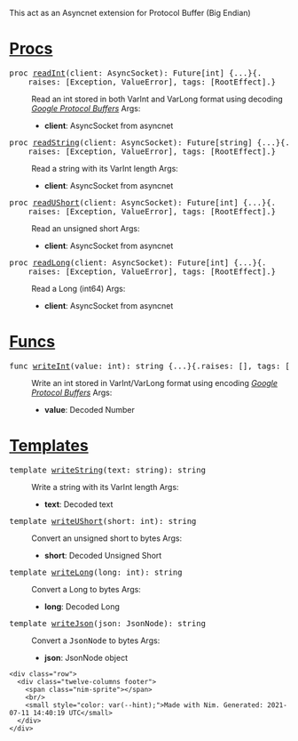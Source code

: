 
<body onload="main()">
<div class="document" id="documentId">
<p class="module-desc">This act as an Asyncnet extension for Protocol Buffer (Big Endian)</p>
<div class="section" id="12">
<h1><a class="toc-backref" href="#12">Procs</a></h1>
<dl class="item">
<a id="readInt,AsyncSocket"></a>
<dt><pre><span class="Keyword">proc</span> <a href="#readInt%2CAsyncSocket"><span class="Identifier">readInt</span></a><span class="Other">(</span><span class="Identifier">client</span><span class="Other">:</span> <span class="Identifier">AsyncSocket</span><span class="Other">)</span><span class="Other">:</span> <span class="Identifier">Future</span><span class="Other">[</span><span class="Identifier">int</span><span class="Other">]</span> <span><span class="Other">{</span><span class="Other pragmadots">...</span><span class="Other">}</span></span><span class="pragmawrap"><span class="Other">{.</span><span class="pragma">
    <span class="Identifier">raises</span><span class="Other">:</span> <span class="Other">[</span><span class="Identifier">Exception</span><span class="Other">,</span> <span class="Identifier">ValueError</span><span class="Other">]</span><span class="Other">,</span> <span class="Identifier">tags</span><span class="Other">:</span> <span class="Other">[</span><span class="Identifier">RootEffect</span><span class="Other">]</span></span><span class="Other">.}</span></span></pre></dt>
<dd>

Read an int stored in both VarInt and VarLong format using decoding <em>[Google Protocol Buffers](http://code.google.com/apis/protocolbuffers/docs/encoding.html)</em> Args:<ul class="simple"><li><strong>client</strong>: AsyncSocket from asyncnet</li>
</ul>


</dd>
<a id="readString,AsyncSocket"></a>
<dt><pre><span class="Keyword">proc</span> <a href="#readString%2CAsyncSocket"><span class="Identifier">readString</span></a><span class="Other">(</span><span class="Identifier">client</span><span class="Other">:</span> <span class="Identifier">AsyncSocket</span><span class="Other">)</span><span class="Other">:</span> <span class="Identifier">Future</span><span class="Other">[</span><span class="Identifier">string</span><span class="Other">]</span> <span><span class="Other">{</span><span class="Other pragmadots">...</span><span class="Other">}</span></span><span class="pragmawrap"><span class="Other">{.</span><span class="pragma">
    <span class="Identifier">raises</span><span class="Other">:</span> <span class="Other">[</span><span class="Identifier">Exception</span><span class="Other">,</span> <span class="Identifier">ValueError</span><span class="Other">]</span><span class="Other">,</span> <span class="Identifier">tags</span><span class="Other">:</span> <span class="Other">[</span><span class="Identifier">RootEffect</span><span class="Other">]</span></span><span class="Other">.}</span></span></pre></dt>
<dd>

Read a string with its VarInt length Args:<ul class="simple"><li><strong>client</strong>: AsyncSocket from asyncnet</li>
</ul>


</dd>
<a id="readUShort,AsyncSocket"></a>
<dt><pre><span class="Keyword">proc</span> <a href="#readUShort%2CAsyncSocket"><span class="Identifier">readUShort</span></a><span class="Other">(</span><span class="Identifier">client</span><span class="Other">:</span> <span class="Identifier">AsyncSocket</span><span class="Other">)</span><span class="Other">:</span> <span class="Identifier">Future</span><span class="Other">[</span><span class="Identifier">int</span><span class="Other">]</span> <span><span class="Other">{</span><span class="Other pragmadots">...</span><span class="Other">}</span></span><span class="pragmawrap"><span class="Other">{.</span><span class="pragma">
    <span class="Identifier">raises</span><span class="Other">:</span> <span class="Other">[</span><span class="Identifier">Exception</span><span class="Other">,</span> <span class="Identifier">ValueError</span><span class="Other">]</span><span class="Other">,</span> <span class="Identifier">tags</span><span class="Other">:</span> <span class="Other">[</span><span class="Identifier">RootEffect</span><span class="Other">]</span></span><span class="Other">.}</span></span></pre></dt>
<dd>

Read an unsigned short Args:<ul class="simple"><li><strong>client</strong>: AsyncSocket from asyncnet</li>
</ul>


</dd>
<a id="readLong,AsyncSocket"></a>
<dt><pre><span class="Keyword">proc</span> <a href="#readLong%2CAsyncSocket"><span class="Identifier">readLong</span></a><span class="Other">(</span><span class="Identifier">client</span><span class="Other">:</span> <span class="Identifier">AsyncSocket</span><span class="Other">)</span><span class="Other">:</span> <span class="Identifier">Future</span><span class="Other">[</span><span class="Identifier">int</span><span class="Other">]</span> <span><span class="Other">{</span><span class="Other pragmadots">...</span><span class="Other">}</span></span><span class="pragmawrap"><span class="Other">{.</span><span class="pragma">
    <span class="Identifier">raises</span><span class="Other">:</span> <span class="Other">[</span><span class="Identifier">Exception</span><span class="Other">,</span> <span class="Identifier">ValueError</span><span class="Other">]</span><span class="Other">,</span> <span class="Identifier">tags</span><span class="Other">:</span> <span class="Other">[</span><span class="Identifier">RootEffect</span><span class="Other">]</span></span><span class="Other">.}</span></span></pre></dt>
<dd>

Read a Long (int64) Args:<ul class="simple"><li><strong>client</strong>: AsyncSocket from asyncnet</li>
</ul>


</dd>

</dl></div>
<div class="section" id="13">
<h1><a class="toc-backref" href="#13">Funcs</a></h1>
<dl class="item">
<a id="writeInt,int"></a>
<dt><pre><span class="Keyword">func</span> <a href="#writeInt%2Cint"><span class="Identifier">writeInt</span></a><span class="Other">(</span><span class="Identifier">value</span><span class="Other">:</span> <span class="Identifier">int</span><span class="Other">)</span><span class="Other">:</span> <span class="Identifier">string</span> <span><span class="Other">{</span><span class="Other pragmadots">...</span><span class="Other">}</span></span><span class="pragmawrap"><span class="Other">{.</span><span class="pragma"><span class="Identifier">raises</span><span class="Other">:</span> <span class="Other">[</span><span class="Other">]</span><span class="Other">,</span> <span class="Identifier">tags</span><span class="Other">:</span> <span class="Other">[</span><span class="Other">]</span></span><span class="Other">.}</span></span></pre></dt>
<dd>

Write an int stored in VarInt/VarLong format using encoding <em>[Google Protocol Buffers](http://code.google.com/apis/protocolbuffers/docs/encoding.html)</em> Args:<ul class="simple"><li><strong>value</strong>: Decoded Number</li>
</ul>


</dd>

</dl></div>
<div class="section" id="18">
<h1><a class="toc-backref" href="#18">Templates</a></h1>
<dl class="item">
<a id="writeString.t,string"></a>
<dt><pre><span class="Keyword">template</span> <a href="#writeString.t%2Cstring"><span class="Identifier">writeString</span></a><span class="Other">(</span><span class="Identifier">text</span><span class="Other">:</span> <span class="Identifier">string</span><span class="Other">)</span><span class="Other">:</span> <span class="Identifier">string</span></pre></dt>
<dd>

Write a string with its VarInt length Args:<ul class="simple"><li><strong>text</strong>: Decoded text</li>
</ul>


</dd>
<a id="writeUShort.t,int"></a>
<dt><pre><span class="Keyword">template</span> <a href="#writeUShort.t%2Cint"><span class="Identifier">writeUShort</span></a><span class="Other">(</span><span class="Identifier">short</span><span class="Other">:</span> <span class="Identifier">int</span><span class="Other">)</span><span class="Other">:</span> <span class="Identifier">string</span></pre></dt>
<dd>

Convert an unsigned short to bytes Args:<ul class="simple"><li><strong>short</strong>: Decoded Unsigned Short</li>
</ul>


</dd>
<a id="writeLong.t,int"></a>
<dt><pre><span class="Keyword">template</span> <a href="#writeLong.t%2Cint"><span class="Identifier">writeLong</span></a><span class="Other">(</span><span class="Identifier">long</span><span class="Other">:</span> <span class="Identifier">int</span><span class="Other">)</span><span class="Other">:</span> <span class="Identifier">string</span></pre></dt>
<dd>

Convert a Long to bytes Args:<ul class="simple"><li><strong>long</strong>: Decoded Long</li>
</ul>


</dd>
<a id="writeJson.t,JsonNode"></a>
<dt><pre><span class="Keyword">template</span> <a href="#writeJson.t%2CJsonNode"><span class="Identifier">writeJson</span></a><span class="Other">(</span><span class="Identifier">json</span><span class="Other">:</span> <span class="Identifier">JsonNode</span><span class="Other">)</span><span class="Other">:</span> <span class="Identifier">string</span></pre></dt>
<dd>

Convert a <tt class="docutils literal"><span class="pre">JsonNode</span></tt> to bytes Args:<ul class="simple"><li><strong>json</strong>: JsonNode object</li>
</ul>


</dd>

</dl></div>

  </div>
</div>

    <div class="row">
      <div class="twelve-columns footer">
        <span class="nim-sprite"></span>
        <br/>
        <small style="color: var(--hint);">Made with Nim. Generated: 2021-07-11 14:40:19 UTC</small>
      </div>
    </div>
  </div>
</div>

</body>
</html>
